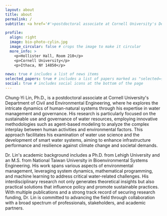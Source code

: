 ```yaml
---
layout: about
title: about
permalink: /
subtitle: <a href='#'>postdoctoral associate at Cornell University's Department of Civil and Environmental Engineering</a>

profile:
  align: right
  image: bio-photo-cylin.jpg
  image_circular: false # crops the image to make it circular
  more_info: >
    <p>Hollister Hall, Room 210</p>
    <p>Cornell University</p>
    <p>Ithaca, NY 14850</p>

news: true # includes a list of news items
selected_papers: true # includes a list of papers marked as "selected={true}"
social: true # includes social icons at the bottom of the page
---
```


Chung-Yi Lin, Ph.D., is a postdoctoral associate at Cornell University's Department of Civil and Environmental Engineering, where he explores the intricate dynamics of human-natural systems through his expertise in water management and governance. His research is particularly focused on the sustainable use and governance of water resources, employing innovative methodologies such as agent-based modeling to analyze the complex interplay between human activities and environmental factors. This approach facilitates his examination of water use science and the development of smart water systems, aiming to enhance infrastructure performance and resilience against climate change and societal demands.

Dr. Lin's academic background includes a Ph.D. from Lehigh University and an M.S. from National Taiwan University in Bioenvironmental Systems Engineering. His work spans various aspects of environmental management, leveraging system dynamics, mathematical programming, and machine learning to address critical water-related challenges. His interdisciplinary research not only generates theoretical insights but also practical solutions that influence policy and promote sustainable practices. With multiple publications and a strong track record of securing research funding, Dr. Lin is committed to advancing the field through collaboration with a broad spectrum of professionals, stakeholders, and academic partners.